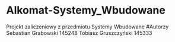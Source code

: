 # Alkomat-Systemy_Wbudowane
Projekt zaliczeniowy z przedmiotu Systemy Wbudowane 
#Autorzy 
Sebastian Grabowski 145248
Tobiasz Gruszczyński 145333
